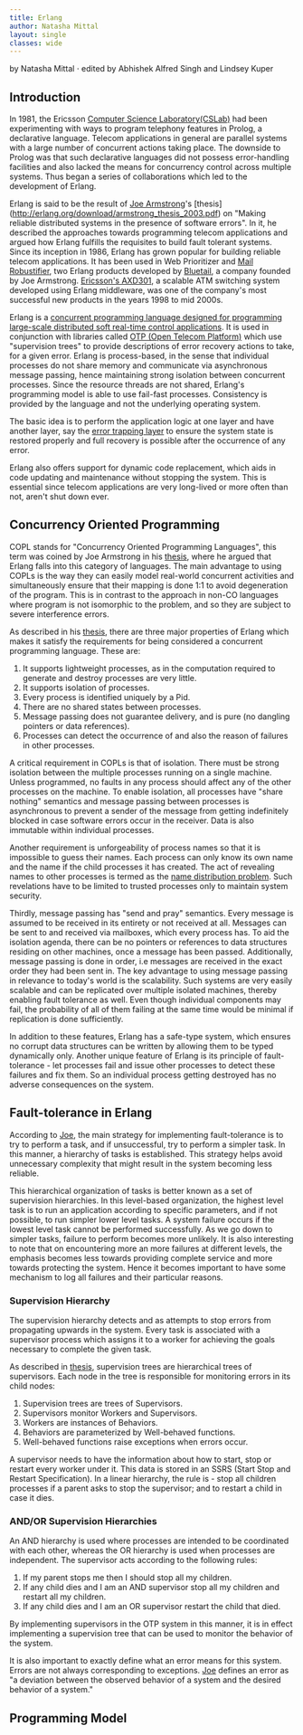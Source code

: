 ```yaml
---
title: Erlang
author: Natasha Mittal
layout: single
classes: wide
---
```


by Natasha Mittal ⋅ edited by Abhishek Alfred Singh and Lindsey Kuper

## Introduction
In 1981, the Ericsson [Computer Science Laboratory(CSLab)](http://www.cs-lab.org/) had been experimenting with ways to program telephony features in Prolog, a declarative language. Telecom applications in general are parallel systems with a large number of concurrent actions taking place. The downside to Prolog was that such declarative languages did not possess error-handling facilities and also lacked the means for concurrency control across multiple systems. Thus began a series of collaborations which led to the development of Erlang.

Erlang is said to be the result of [Joe Armstrong](https://joearms.github.io/)'s [thesis]
(http://erlang.org/download/armstrong_thesis_2003.pdf) on "Making reliable distributed systems in the presence of software errors". In it, he described the approaches towards programming telecom applications and argued how Erlang fulfills the requisites to build fault tolerant systems. Since its inception in 1986, Erlang has grown popular for building reliable telecom applications. It has been used in Web Prioritizer and [Mail Robustifier](https://dl.acm.org/citation.cfm?id=338532), two Erlang products developed by [Bluetail](https://www.walerud.com/blog/bluetail-spinning-out-of-ericsson-and-selling-for-152m-in-18-months), a company founded by Joe Armstrong. [Ericsson's AXD301](http://citeseerx.ist.psu.edu/viewdoc/download?doi=10.1.1.33.5674&rep=rep1&type=pdf), a scalable ATM switching system developed using Erlang middleware, was one of the company's most successful new products in the years 1998 to mid 2000s. 

Erlang is a [concurrent programming language designed for programming large-scale distributed soft real-time control applications](http://citeseerx.ist.psu.edu/viewdoc/download?doi=10.1.1.34.5602&rep=rep1&type=pdf). It is used in conjunction with libraries called [OTP (Open Telecom Platform)](http://erlang.org/doc/system_architecture_intro/sys_arch_intro.html) which use "supervision trees" to provide descriptions of error recovery actions to take, for a given error. Erlang is process-based, in the sense that individual processes do not share memory and communicate via asynchronous message passing, hence maintaining strong isolation between concurrent processes. Since the resource threads are not shared, Erlang's programming model is able to use fail-fast processes. Consistency is provided by the language and not the underlying operating system. 

The basic idea is to perform the application logic at one layer and have another layer, say the [error trapping layer](http://delivery.acm.org/10.1145/1820000/1810910/p68-armstrong.pdf?ip=76.102.6.80&id=1810910&acc=OPEN&key=4D4702B0C3E38B35%2E4D4702B0C3E38B35%2E4D4702B0C3E38B35%2E6D218144511F3437&__acm__=1543946542_df2e5d8166b0c84f74f5000a5d4ce297) to ensure the system state is restored properly and full recovery is possible after the occurrence of any error. 

Erlang also offers support for dynamic code replacement, which aids in code updating and maintenance without stopping the system. This is essential since telecom applications are very long-lived or more often than not, aren't shut down ever.

## Concurrency Oriented Programming

COPL stands for "Concurrency Oriented Programming Languages", this term was coined by Joe Armstrong in his [thesis](http://erlang.org/download/armstrong_thesis_2003.pdf), where he argued that Erlang falls into this category of languages. The main advantage to using COPLs is the way they can easily model real-world concurrent activities and simultaneously ensure that their mapping is done 1:1  to avoid degeneration of the program. This is in contrast to the approach in non-CO languages where program is not isomorphic to the problem, and so they are subject to severe interference errors.

As described in his [thesis](http://erlang.org/download/armstrong_thesis_2003.pdf), there are three major properties of Erlang which makes it satisfy the requirements for being considered a concurrent programming language. 
These are:

1. It supports lightweight processes, as in the computation required to generate and destroy processes are very little.
2. It supports isolation of processes.
3. Every process is identified uniquely by a Pid.
4. There are no shared states between processes.
5. Message passing does not guarantee delivery, and is pure (no dangling pointers or data references).
6. Processes can detect the occurrence of and also the reason of failures in other processes.

A critical requirement in COPLs is that of isolation. There must be strong isolation between the multiple processes running on a single machine. Unless programmed, no faults in any process should affect any of the other processes on the machine. To enable isolation, all processes have "share nothing" semantics and message passing between processes is asynchronous to prevent a sender of the message from getting indefinitely blocked in case software errors occur in the receiver. Data is also immutable within individual processes.

Another requirement is unforgeability of process names so that it is impossible to guess their names. Each process can only know its own name and the name if the child processes it has created. The act of revealing names to other processes is termed as the [name distribution problem](http://erlang.org/download/armstrong_thesis_2003.pdf). Such revelations have to be limited to trusted processes only to maintain system security. 

Thirdly, message passing has "send and pray" semantics. Every message is assumed to be received in its entirety or not received at all. Messages can be sent to and received via mailboxes, which every process has. To aid the isolation agenda, there can be no pointers or references to data structures residing on other machines, once a message has been passed. Additionally, message passing is done in order, i.e messages are received in the exact order they had been sent in. The key advantage to using message passing in relevance to today's world is the scalability. Such systems are very easily scalable and can be replicated over multiple isolated machines, thereby enabling fault tolerance as well. Even though individual components may fail, the probability of all of them failing at the same time would be minimal if replication is done sufficiently. 

In addition to these features, Erlang has a safe-type system, which ensures no corrupt data structures can be written by allowing them to be typed dynamically only. Another unique feature of Erlang is its principle of fault-tolerance - let processes fail and issue other processes to detect these failures and fix them. So an individual process getting destroyed has no adverse consequences on the system.

## Fault-tolerance in Erlang

According to [Joe](http://erlang.org/download/armstrong_thesis_2003.pdf), the main strategy for implementing fault-tolerance is to try to perform a task, and if unsuccessful, try to perform a simpler task. In this manner, a hierarchy of tasks is established. This strategy helps avoid unnecessary complexity that might result in the system becoming less reliable. 

This hierarchical organization of tasks is better known as a set of supervision hierarchies. In this level-based organization, the highest level task is to run an application according to specific parameters, and if not possible, to run simpler lower level tasks. A system failure occurs if the lowest level task cannot be performed successfully. As we go down to simpler tasks, failure to perform becomes more unlikely. It is also interesting to note that on encountering more an more failures at different levels, the emphasis becomes less towards providing complete service and more towards protecting the system. Hence it becomes important to have some mechanism to log all failures and their particular reasons.

### Supervision Hierarchy
The supervision hierarchy detects and as attempts to stop errors from propagating upwards in the system. Every task is associated with a supervisor process which assigns it to a worker for achieving the goals necessary to complete the given task. 

As described in [thesis](http://erlang.org/download/armstrong_thesis_2003.pdf), supervision trees are hierarchical trees of supervisors. Each node in the tree is responsible for monitoring errors in its child nodes: 

1. Supervision trees are trees of Supervisors.
2. Supervisors monitor Workers and Supervisors.
3. Workers are instances of Behaviors.
4. Behaviors are parameterized by Well-behaved functions.
5. Well-behaved functions raise exceptions when errors occur.

A supervisor needs to have the information about how to start, stop or restart every worker under it. This data is stored in an SSRS (Start Stop and Restart Specification). In a linear hierarchy, the rule is - stop all children processes if a parent asks to stop the supervisor; and to restart a child in case it dies. 

### AND/OR Supervision Hierarchies
An AND hierarchy is used where processes are intended to be coordinated with each other, whereas the OR hierarchy is used when processes are independent. 
The supervisor acts according to the following rules:

1. If my parent stops me then I should stop all my children.
2. If any child dies and I am an AND supervisor stop all my children and restart all my children.
3. If any child dies and I am an OR supervisor restart the child that died.
 
By implementing supervisors in the OTP system in this manner, it is in effect implementing a supervision tree that can be used to monitor the behavior of the system.

It is also important to exactly define what an error means for this system. Errors are not always corresponding to exceptions. [Joe](http://erlang.org/download/armstrong_thesis_2003.pdf) defines an error as "a deviation between the observed behavior of a system and the desired behavior of a system."

## Programming Model

